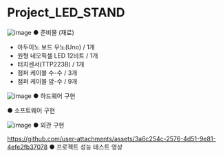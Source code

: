# Project_LED_STAND

![image](https://github.com/user-attachments/assets/12e9fb9a-30bf-46cc-8efc-8f5c0e90c305)
● 준비물 (재료)
  - 아두이노 보드 우노(Uno) / 1개
  - 원형 네오픽셀 LED 12비트 / 1개
  - 터치센서(TTP223B) / 1개
  - 점퍼 케이블 수-수 / 3개
  - 점퍼 케이블 암-수 / 9개

![image](https://github.com/user-attachments/assets/0883aea3-973a-40ac-b13e-ff7c19ef0887)
● 하드웨어 구현

● 소프트웨어 구현

![image](https://github.com/user-attachments/assets/5f11b3c5-fe18-42ed-917c-9c98bc6ff787)
● 외관 구현

https://github.com/user-attachments/assets/3a6c254c-2576-4d51-9e81-4efe2fb37078
● 프로젝트 성능 테스트 영상
